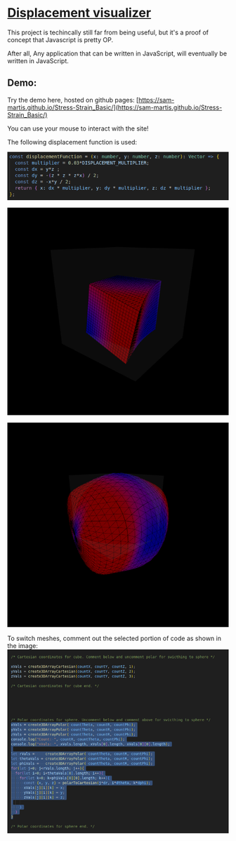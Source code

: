# [Displacement visualizer](https://sam-martis.github.io/Stress-Strain_Basic/)

This project is techincally still far from being useful, but it's a proof of concept that Javascript is pretty OP.

After all, Any application that can be written in JavaScript, will eventually be written in JavaScript.


## Demo:
Try the demo here, hosted on github pages: [https://sam-martis.github.io/Stress-Strain_Basic/](https://sam-martis.github.io/Stress-Strain_Basic/)

You can use your mouse to interact with the site!

The following displacement function is used:


![alt text](image-1.png)

![alt text](image-2.png)

![Sphere Displacement](image.png)





To switch meshes, comment out the selected portion of code as shown in the image:
![alt text](image-3.png)
